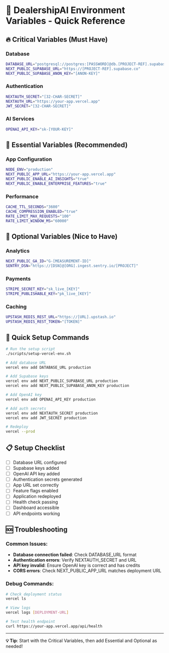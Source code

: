 # 🚀 DealershipAI Environment Variables - Quick Reference

## 🔥 Critical Variables (Must Have)

### Database
```bash
DATABASE_URL="postgresql://postgres:[PASSWORD]@db.[PROJECT-REF].supabase.co:5432/postgres"
NEXT_PUBLIC_SUPABASE_URL="https://[PROJECT-REF].supabase.co"
NEXT_PUBLIC_SUPABASE_ANON_KEY="[ANON-KEY]"
```

### Authentication
```bash
NEXTAUTH_SECRET="[32-CHAR-SECRET]"
NEXTAUTH_URL="https://your-app.vercel.app"
JWT_SECRET="[32-CHAR-SECRET]"
```

### AI Services
```bash
OPENAI_API_KEY="sk-[YOUR-KEY]"
```

## 🎯 Essential Variables (Recommended)

### App Configuration
```bash
NODE_ENV="production"
NEXT_PUBLIC_APP_URL="https://your-app.vercel.app"
NEXT_PUBLIC_ENABLE_AI_INSIGHTS="true"
NEXT_PUBLIC_ENABLE_ENTERPRISE_FEATURES="true"
```

### Performance
```bash
CACHE_TTL_SECONDS="3600"
CACHE_COMPRESSION_ENABLED="true"
RATE_LIMIT_MAX_REQUESTS="100"
RATE_LIMIT_WINDOW_MS="60000"
```

## 🔧 Optional Variables (Nice to Have)

### Analytics
```bash
NEXT_PUBLIC_GA_ID="G-[MEASUREMENT-ID]"
SENTRY_DSN="https://[DSN]@[ORG].ingest.sentry.io/[PROJECT]"
```

### Payments
```bash
STRIPE_SECRET_KEY="sk_live_[KEY]"
STRIPE_PUBLISHABLE_KEY="pk_live_[KEY]"
```

### Caching
```bash
UPSTASH_REDIS_REST_URL="https://[URL].upstash.io"
UPSTASH_REDIS_REST_TOKEN="[TOKEN]"
```

## 🚀 Quick Setup Commands

```bash
# Run the setup script
./scripts/setup-vercel-env.sh

# Add database URL
vercel env add DATABASE_URL production

# Add Supabase keys
vercel env add NEXT_PUBLIC_SUPABASE_URL production
vercel env add NEXT_PUBLIC_SUPABASE_ANON_KEY production

# Add OpenAI key
vercel env add OPENAI_API_KEY production

# Add auth secrets
vercel env add NEXTAUTH_SECRET production
vercel env add JWT_SECRET production

# Redeploy
vercel --prod
```

## 📋 Setup Checklist

- [ ] Database URL configured
- [ ] Supabase keys added
- [ ] OpenAI API key added
- [ ] Authentication secrets generated
- [ ] App URL set correctly
- [ ] Feature flags enabled
- [ ] Application redeployed
- [ ] Health check passing
- [ ] Dashboard accessible
- [ ] API endpoints working

## 🆘 Troubleshooting

### Common Issues:
- **Database connection failed**: Check DATABASE_URL format
- **Authentication errors**: Verify NEXTAUTH_SECRET and URL
- **API key invalid**: Ensure OpenAI key is correct and has credits
- **CORS errors**: Check NEXT_PUBLIC_APP_URL matches deployment URL

### Debug Commands:
```bash
# Check deployment status
vercel ls

# View logs
vercel logs [DEPLOYMENT-URL]

# Test health endpoint
curl https://your-app.vercel.app/api/health
```

---

**💡 Tip**: Start with the Critical Variables, then add Essential and Optional as needed!
